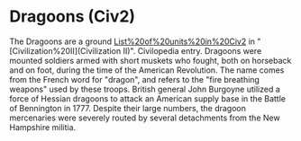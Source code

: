# Dragoons (Civ2)

The Dragoons are a ground [List%20of%20units%20in%20Civ2](unit) in "[Civilization%20II](Civilization II)".
Civilopedia entry.
Dragoons were mounted soldiers armed with short muskets who fought, both on horseback and on foot, during the time of the American Revolution. The name comes from the French word for "dragon", and refers to the "fire breathing weapons" used by these troops. British general John Burgoyne utilized a force of Hessian dragoons to attack an American supply base in the Battle of Bennington in 1777. Despite their large numbers, the dragoon mercenaries were severely routed by several detachments from the New Hampshire militia.